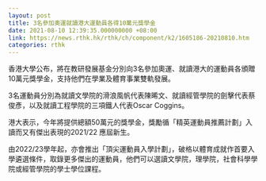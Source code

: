 ```yaml
---
layout: post
title: 3名參加奧運就讀港大運動員各得10萬元獎學金
date: 2021-08-10 12:39:35.000000000 +08:00
link: https://news.rthk.hk/rthk/ch/component/k2/1605186-20210810.htm
categories: rthk
---
```


香港大學公布，將在教研發展基金分別向3名參加奧運、就讀港大的運動員各頒贈10萬元獎學金，支持他們在學業及體育事業雙軌發展。

3名運動員分別為就讀文學院的滑浪風帆代表陳晞文、就讀經管學院的劍擊代表蔡俊彥，以及就讀工程學院的三項鐵人代表Oscar Coggins。

港大表示，今年將提供總額50萬元的獎學金，獎勵循「精英運動員推薦計劃」入讀而又有傑出表現的2021/22 應屆新生。

由2022/23學年起，亦會推出「頂尖運動員入學計劃」，破格以體育成就作首要入學遴選條件，取錄更多傑出的運動員，他們可以選讀文學院，理學院，社會科學學院或經管學院的學士學位課程。
